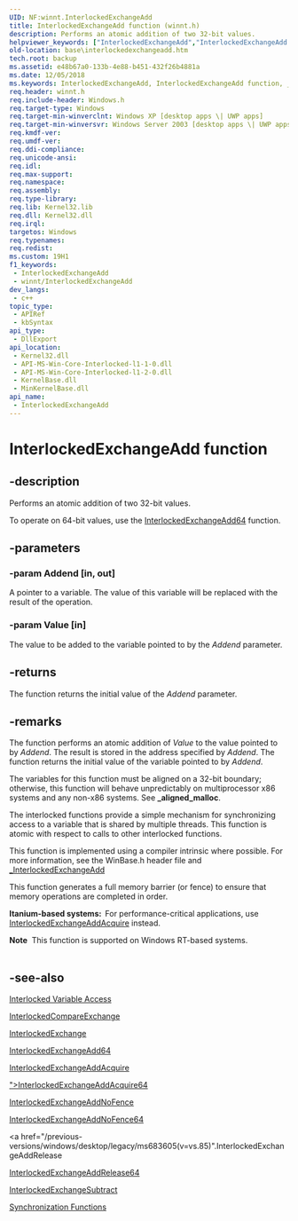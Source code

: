 ```yaml
---
UID: NF:winnt.InterlockedExchangeAdd
title: InterlockedExchangeAdd function (winnt.h)
description: Performs an atomic addition of two 32-bit values.
helpviewer_keywords: ["InterlockedExchangeAdd","InterlockedExchangeAdd function","_win32_interlockedexchangeadd","base.interlockedexchangeadd","winnt/InterlockedExchangeAdd"]
old-location: base\interlockedexchangeadd.htm
tech.root: backup
ms.assetid: e48b67a0-133b-4e88-b451-432f26b4881a
ms.date: 12/05/2018
ms.keywords: InterlockedExchangeAdd, InterlockedExchangeAdd function, _win32_interlockedexchangeadd, base.interlockedexchangeadd, winnt/InterlockedExchangeAdd
req.header: winnt.h
req.include-header: Windows.h
req.target-type: Windows
req.target-min-winverclnt: Windows XP [desktop apps \| UWP apps]
req.target-min-winversvr: Windows Server 2003 [desktop apps \| UWP apps]
req.kmdf-ver: 
req.umdf-ver: 
req.ddi-compliance: 
req.unicode-ansi: 
req.idl: 
req.max-support: 
req.namespace: 
req.assembly: 
req.type-library: 
req.lib: Kernel32.lib
req.dll: Kernel32.dll
req.irql: 
targetos: Windows
req.typenames: 
req.redist: 
ms.custom: 19H1
f1_keywords:
 - InterlockedExchangeAdd
 - winnt/InterlockedExchangeAdd
dev_langs:
 - c++
topic_type:
 - APIRef
 - kbSyntax
api_type:
 - DllExport
api_location:
 - Kernel32.dll
 - API-MS-Win-Core-Interlocked-l1-1-0.dll
 - API-MS-Win-Core-Interlocked-l1-2-0.dll
 - KernelBase.dll
 - MinKernelBase.dll
api_name:
 - InterlockedExchangeAdd
---
```


# InterlockedExchangeAdd function


## -description

Performs an atomic addition of two 32-bit values.

To operate  on 64-bit values, use the <a href="/windows/win32/api/winnt/nf-winnt-interlockedexchangeadd64">InterlockedExchangeAdd64</a> function.

## -parameters

### -param Addend [in, out]

A pointer to a variable. The value of this variable will be replaced with the result of the operation.

### -param Value [in]

The value to be added to the variable pointed to by the <i>Addend</i> parameter.

## -returns

The function returns the initial value of  the <i>Addend</i> parameter.

## -remarks

The 
function performs an atomic addition of <i>Value</i> to the value pointed to by <i>Addend</i>. The result is stored in the address specified by <i>Addend</i>. The function returns the initial value of the variable pointed to by <i>Addend</i>.

The variables for 
this function must be aligned on a 32-bit boundary; otherwise, this function will behave unpredictably on multiprocessor x86 systems and any non-x86 systems. See <b>_aligned_malloc</b>.

The interlocked functions provide a simple mechanism for synchronizing access to a variable that is shared by multiple threads. This function is atomic with respect to calls to other interlocked functions.

This function is implemented using a compiler intrinsic where possible. For more information, see the WinBase.h header file and <a href="/cpp/intrinsics/interlockedexchangeadd-intrinsic-functions">_InterlockedExchangeAdd</a>


This function  generates a full memory barrier (or fence) to ensure that memory operations are completed in order.

<b>Itanium-based systems:  </b>For performance-critical applications, use <a href="/previous-versions/windows/desktop/legacy/ms683594(v=vs.85)">InterlockedExchangeAddAcquire</a> instead.

<div class="alert"><b>Note</b>  This function is supported on Windows RT-based systems.</div>
<div> </div>

## -see-also

<a href="/windows/desktop/Sync/interlocked-variable-access">Interlocked Variable Access</a>



<a href="/windows/win32/api/winnt/nf-winnt-interlockedcompareexchange">InterlockedCompareExchange</a>



<a href="/windows/win32/api/winnt/nf-winnt-interlockedexchange">InterlockedExchange</a>



<a href="/windows/win32/api/winnt/nf-winnt-interlockedexchangeadd64">InterlockedExchangeAdd64</a>



<a href="/previous-versions/windows/desktop/legacy/ms683594(v=vs.85)">InterlockedExchangeAddAcquire</a>



<a href="/previous-versions/windows/desktop/legacy/ms683604(v=vs.85)">">InterlockedExchangeAddAcquire64</a>



<a href="/windows/win32/api/winnt/nf-winnt-interlockedexchangeadd">InterlockedExchangeAddNoFence</a>



<a href="/windows/win32/api/winnt/nf-winnt-interlockedexchangeadd64">InterlockedExchangeAddNoFence64</a>



<a href="/previous-versions/windows/desktop/legacy/ms683605(v=vs.85)".InterlockedExchangeAddRelease</a>



<a href="/windows/win32/api/winnt/nf-winnt-interlockedexchangeadd64">InterlockedExchangeAddRelease64</a>



<a href="/windows/win32/api/winbase/nf-winbase-interlockedexchangesubtract">InterlockedExchangeSubtract</a>



<a href="/windows/desktop/Sync/synchronization-functions">Synchronization Functions</a>
